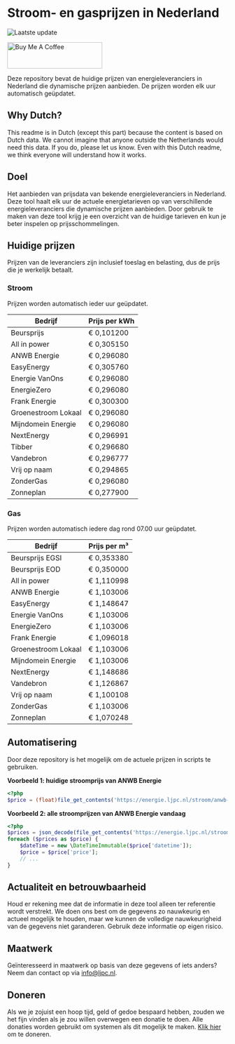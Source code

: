 # Stroom- en gasprijzen in Nederland

![Laatste update](https://img.shields.io/badge/laatste%20update-2023--05--10%2017%3A00%20CET-brightgreen)

<a href="https://www.buymeacoffee.com/Lars-" target="_blank"><img src="https://cdn.buymeacoffee.com/buttons/v2/default-orange.png" alt="Buy Me A Coffee" height="60" style="height: 60px !important;width: 217px !important;" ></a>

Deze repository bevat de huidige prijzen van energieleveranciers in Nederland die dynamische prijzen aanbieden. De prijzen worden elk uur automatisch geüpdatet.

## Why Dutch?

This readme is in Dutch (except this part) because the content is based on Dutch data. We cannot imagine that anyone outside the Netherlands would need this data. If you do, please let us know. Even with this Dutch readme, we think
everyone will understand how it works.

## Doel

Het aanbieden van prijsdata van bekende energieleveranciers in Nederland. Deze tool haalt elk uur de actuele energietarieven op van verschillende energieleveranciers die dynamische prijzen aanbieden. Door gebruik te maken van deze tool
krijg je een overzicht van de huidige tarieven en kun je beter inspelen op prijsschommelingen.

## Huidige prijzen

Prijzen van de leveranciers zijn inclusief toeslag en belasting, dus de prijs die je werkelijk betaalt.

### Stroom

Prijzen worden automatisch ieder uur geüpdatet.

 Bedrijf | Prijs per kWh 
---------|---------------
Beursprijs | € 0,101200
All in power | € 0,305150
ANWB Energie | € 0,296080
EasyEnergy | € 0,305760
Energie VanOns | € 0,296080
EnergieZero | € 0,296080
Frank Energie | € 0,300300
Groenestroom Lokaal | € 0,296080
Mijndomein Energie | € 0,296080
NextEnergy | € 0,296991
Tibber | € 0,296680
Vandebron | € 0,296777
Vrij op naam | € 0,294865
ZonderGas | € 0,296080
Zonneplan | € 0,277900


### Gas

Prijzen worden automatisch iedere dag rond 07.00 uur geüpdatet.

 Bedrijf | Prijs per m³ 
---------|--------------
Beursprijs EGSI | € 0,353380
Beursprijs EOD | € 0,350000
All in power | € 1,110998
ANWB Energie | € 1,103006
EasyEnergy | € 1,148647
Energie VanOns | € 1,103006
EnergieZero | € 1,103006
Frank Energie | € 1,096018
Groenestroom Lokaal | € 1,103006
Mijndomein Energie | € 1,103006
NextEnergy | € 1,148686
Vandebron | € 1,126867
Vrij op naam | € 1,100108
ZonderGas | € 1,103006
Zonneplan | € 1,070248


## Automatisering

Door deze repository is het mogelijk om de actuele prijzen in scripts te gebruiken.

**Voorbeeld 1: huidige stroomprijs van ANWB Energie**

```php
<?php
$price = (float)file_get_contents('https://energie.ljpc.nl/stroom/anwb-energie-nu.txt');

```

**Voorbeeld 2: alle stroomprijzen van ANWB Energie vandaag**

```php
<?php
$prices = json_decode(file_get_contents('https://energie.ljpc.nl/stroom/all-in-power-vandaag.json'),true);
foreach ($prices as $price) {
    $dateTime = new \DateTimeImmutable($price['datetime']);
    $price = $price['price'];
    // ...
}
```

## Actualiteit en betrouwbaarheid

Houd er rekening mee dat de informatie in deze tool alleen ter referentie wordt verstrekt. We doen ons best om de gegevens zo nauwkeurig en actueel mogelijk te houden, maar we kunnen de volledige nauwkeurigheid van de gegevens niet
garanderen. Gebruik deze informatie op eigen risico.

## Maatwerk

Geïnteresseerd in maatwerk op basis van deze gegevens of iets anders? Neem dan contact op
via [info@ljpc.nl](mailto:info@ljpc.nl?subject=Energie%20prijzen).

## Doneren

Als we je zojuist een hoop tijd, geld of gedoe bespaard hebben, zouden we het fijn vinden als je zou willen overwegen een
donatie te doen. Alle donaties worden gebruikt om systemen als dit mogelijk te
maken. [Klik hier](https://www.buymeacoffee.com/Lars-) om te doneren.
